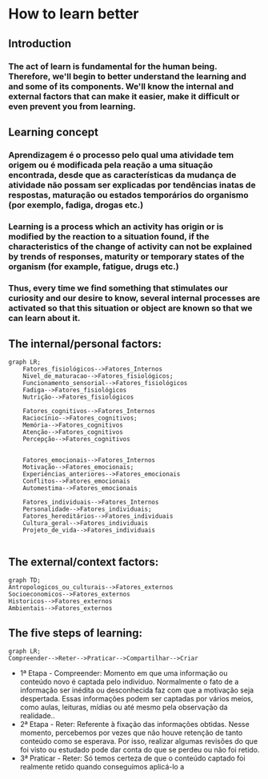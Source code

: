 # How to learn better

## Introduction
### The act of learn is fundamental for the human being. Therefore, we'll begin to  better understand the learning and and some of its components. We'll know the internal and external factors that can make it easier, make it difficult or even prevent you from learning.

## Learning concept
### Aprendizagem é o processo pelo qual uma atividade tem origem ou é modificada pela reação a uma situação encontrada, desde que as características da mudança de atividade não possam ser explicadas por tendências inatas de respostas, maturação ou estados temporários do organismo (por exemplo, fadiga, drogas etc.)

### Learning is a process which an activity has origin or is modified by the reaction to a situation found, if the characteristics of the change of activity can not be explained by trends of responses, maturity or temporary states of the organism (for example, fatigue, drugs etc.)

### Thus, every time we find something that stimulates our curiosity and our desire to know, several internal processes are activated so that this situation or object are known so that we can learn about it.

## The internal/personal factors:

```mermaid
graph LR;
    Fatores_fisiológicos-->Fatores_Internos
    Nivel_de_maturacao-->Fatores_fisiológicos;
    Funcionamento_sensorial-->Fatores_fisiológicos
    Fadiga-->Fatores_fisiológicos
    Nutrição-->Fatores_fisiológicos

    Fatores_cognitivos-->Fatores_Internos
    Raciocínio-->Fatores_cognitivos;
    Memória-->Fatores_cognitivos
    Atenção-->Fatores_cognitivos
    Percepção-->Fatores_cognitivos


    Fatores_emocionais-->Fatores_Internos
    Motivação-->Fatores_emocionais;
    Experiências_anteriores-->Fatores_emocionais
    Conflitos-->Fatores_emocionais
    Automestima-->Fatores_emocionais

    Fatores_individuais-->Fatores_Internos
    Personalidade-->Fatores_individuais;
    Fatores_hereditários-->Fatores_individuais
    Cultura_geral-->Fatores_individuais
    Projeto_de_vida-->Fatores_individuais


```

## The external/context factors:

```mermaid
graph TD;
Antropologicos_ou_culturais-->Fatores_externos
Socioeconomicos-->Fatores_externos
Historicos-->Fatores_externos
Ambientais-->Fatores_externos
```


## The five steps of learning:
```mermaid
graph LR;
Compreender-->Reter-->Praticar-->Compartilhar-->Criar
```

- 1ª Etapa - Compreender: Momento em que uma informação ou conteúdo novo é captada pelo individuo. Normalmente o fato de a informação ser inédita ou desconhecida faz com que a motivação seja despertada. Essas informações podem ser captadas por vários meios, como aulas, leituras, mídias ou até mesmo pela observação da realidade..
- 2ª Etapa - Reter: Referente à fixação das informações obtidas. Nesse momento, percebemos por vezes que não houve retenção de tanto conteúdo como se esperava. Por isso, realizar algumas revisões do que foi visto ou estudado pode dar conta do que se perdeu ou não foi retido.
- 3ª Praticar - Reter: Só temos certeza de que o conteúdo captado foi realmente retido quando conseguimos aplicá-lo a
